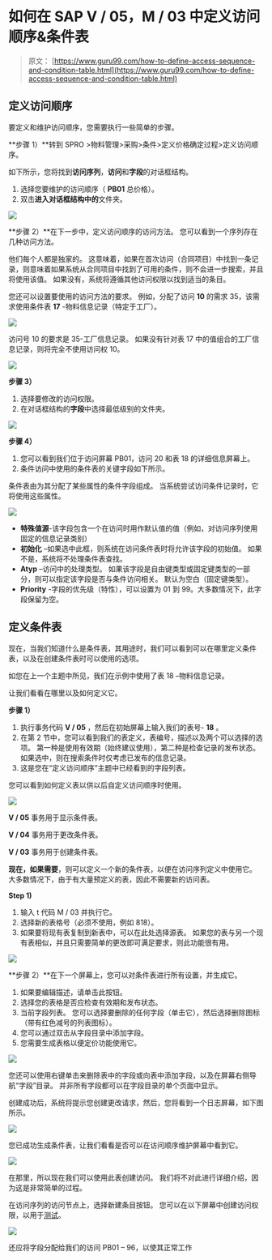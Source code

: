 # 如何在 SAP V / 05，M / 03 中定义访问顺序&条件表

> 原文： [https://www.guru99.com/how-to-define-access-sequence-and-condition-table.html](https://www.guru99.com/how-to-define-access-sequence-and-condition-table.html)

## 定义访问顺序

要定义和维护访问顺序，您需要执行一些简单的步骤。

**步骤 1）**转到 SPRO >物料管理>采购>条件>定义价格确定过程>定义访问顺序。

如下所示，您将找到**访问序列**，**访问**和**字段**的对话框结构。

1.  选择您要维护的访问顺序（ **PB01** 总价格）。
2.  双击**进入对话框结构中的**文件夹。

![](img/77611a2156cb3ce27a11b465e2b1f7f6.png)

**步骤 2）**在下一步中，定义访问顺序的访问方法。 您可以看到一个序列存在几种访问方法。

他们每个人都是独家的。 这意味着，如果在首次访问（合同项目）中找到一条记录，则意味着如果系统从合同项目中找到了可用的条件，则不会进一步搜索，并且将使用该值。 如果没有，系统将遵循其他访问权限以找到适当的条目。

您还可以设置要使用的访问方法的要求。 例如，分配了访问 **10** 的需求 35，该需求使用条件表 **17** -物料信息记录（特定于工厂）。

![](img/4e0aabb7e2144876d6fbea894fbbd420.png)

访问号 10 的要求是 35-工厂信息记录。 如果没有针对表 17 中的值组合的工厂信息记录，则将完全不使用访问权 10。

![](img/5a81cb9d950d3e53e8c45f9ac3b5f68e.png)

**步骤 3）**

1.  选择要修改的访问权限。
2.  在对话框结构的**字段**中选择最低级别的文件夹。

![](img/71850e98a063e346045b07f6ebf8b46f.png)

**步骤 4）**

1.  您可以看到我们位于访问屏幕 PB01，访问 20 和表 18 的详细信息屏幕上。
2.  条件访问中使用的条件表的关键字段如下所示。

条件表由为其分配了某些属性的条件字段组成。 当系统尝试访问条件记录时，它将使用这些属性。

![](img/c54f4c242585052e89953b8c1463cc2d.png)

*   **特殊值源**-该字段包含一个在访问时用作默认值的值（例如，对访问序列使用固定的信息记录类别）
*   **初始化** –如果选中此框，则系统在访问条件表时将允许该字段的初始值。 如果不是，系统将不处理条件表查找。
*   **Atyp** –访问中的处理类型。 如果该字段是自由键类型或固定键类型的一部分，则可以指定该字段是否与条件访问相关。 默认为空白（固定键类型）。
*   **Priority** -字段的优先级（特性），可以设置为 01 到 99。大多数情况下，此字段保留为空。

## 定义条件表

现在，当我们知道什么是条件表，其用途时，我们可以看到可以在哪里定义条件表，以及在创建条件表时可以使用的选项。

如您在上一个主题中所见，我们在示例中使用了表 18 –物料信息记录。

让我们看看在哪里以及如何定义它。

**步骤 1）**

1.  执行事务代码 **V / 05** ，然后在初始屏幕上输入我们的表号- **18** 。
2.  在第 2 节中，您可以看到我们的表定义，表编号，描述以及两个可以选择的选项。 第一种是使用有效期（始终建议使用），第二种是检查记录的发布状态。 如果选中，则在搜索条件时仅考虑已发布的信息记录。
3.  这是您在“定义访问顺序”主题中已经看到的字段列表。

您可以看到如何定义表以供以后自定义访问顺序时使用。

![](img/6a1c101e3a12ef08732f941d04aaa3fc.png)

**V / 05** 事务用于显示条件表。

**V / 04** 事务用于更改条件表。

**V / 03** 事务用于创建条件表。

**现在，如果需要**，则可以定义一个新的条件表，以便在访问序列定义中使用它。 大多数情况下，由于有大量预定义的表，因此不需要新的访问表。

**Step 1)**

1.  输入 t 代码 M / 03 并执行它。
2.  选择新的表格号（必须不使用，例如 818）。
3.  如果要将现有表复制到新表中，可以在此处选择源表。 如果您的表与另一个现有表相似，并且只需要简单的更改即可满足要求，则此功能很有用。

![](img/f588820ca964df75b98770a7583bc824.png)

**步骤 2）**在下一个屏幕上，您可以对条件表进行所有设置，并生成它。

1.  如果要编辑描述，请单击此按钮。
2.  选择您的表格是否应检查有效期和发布状态。
3.  当前字段列表。 您可以选择要删除的任何字段（单击它），然后选择删除图标（带有红色减号的列表图标）。
4.  您可以通过双击从字段目录中添加字段。
5.  您需要生成表格以便定价功能使用它。

![](img/6c872f1317707ecaba003dde9a34113e.png)

您还可以使用右键单击来删除表中的字段或向表中添加字段，以及在屏幕右侧导航“字段”目录。 并非所有字段都可以在字段目录的单个页面中显示。

创建成功后，系统将提示您创建更改请求，然后，您将看到一个日志屏幕，如下图所示。

![](img/dcae787a4f8d23ffe8e49d3ef045cf7e.png)

您已成功生成条件表，让我们看看是否可以在访问顺序维护屏幕中看到它。

![](img/d279ccf1ad9d0eac208548a63986314d.png)

在那里，所以现在我们可以使用此表创建访问。 我们将不对此进行详细介绍，因为这是非常简单的过程。

在访问序列的访问节点上，选择新建条目按钮。 您可以在以下屏幕中创建访问权限，以用于[测试](/software-testing.html)。

![](img/21742c33ea06a4fd1bd3d706a7fae197.png)

还应将字段分配给我们的访问 PB01 – 96，以使其正常工作